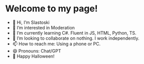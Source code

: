 # Welcome to my page! 
- 👋 Hi, I’m Slastoski
- 👀 I’m interested in Moderation
- 🌱 I’m currently learning C#. Fluent in JS, HTML, Python, TS.
- 🖤 I’m looking to collaborate on nothing. I work independently.
- 📫 How to reach me: Using a phone or PC.
- 😄 Pronouns: Chat/GPT
- 🎃 Happy Halloween!

<!---
Site-Moderator-Slastoski/Site-Moderator-Slastoski is a ✨ special ✨ repository because its `README.md` (this file) appears on your GitHub profile.
You can click the Preview link to take a look at your changes.
--->
